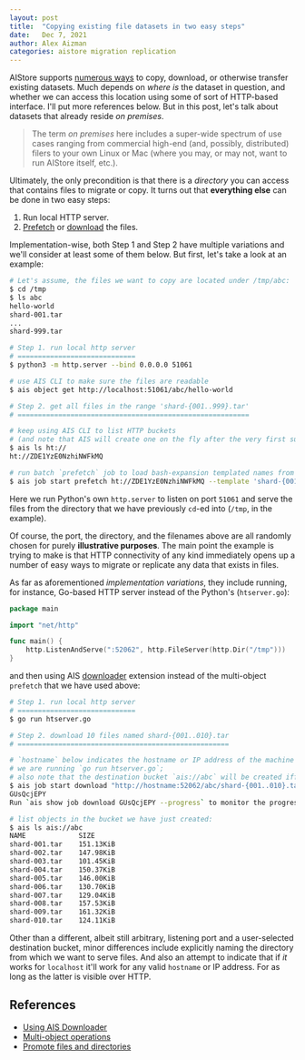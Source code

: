 ```yaml
---
layout: post
title:  "Copying existing file datasets in two easy steps"
date:   Dec 7, 2021
author: Alex Aizman
categories: aistore migration replication
---
```


AIStore supports [numerous ways](https://github.com/NVIDIA/aistore/blob/master/docs/overview.md#existing-datasets) to copy, download, or otherwise transfer existing datasets. Much depends on *where is* the dataset in question, and whether we can access this location using some of sort of HTTP-based interface. I'll put more references below. But in this post, let's talk about datasets that already reside *on premises*.

> The term *on premises* here includes a super-wide spectrum of use cases ranging from commercial high-end (and, possibly, distributed) filers to your own Linux or Mac (where you may, or may not, want to run AIStore itself, etc.).

Ultimately, the only precondition is that there is a *directory* you can access that contains files to migrate or copy. It turns out that **everything else** can be done in two easy steps:

1. Run local HTTP server.
2. [Prefetch](https://github.com/NVIDIA/aistore/blob/master/docs/cli/object.md#operations-on-lists-and-ranges) or [download](https://github.com/NVIDIA/aistore/blob/master/docs/downloader.md) the files.

Implementation-wise, both Step 1 and Step 2 have multiple variations and we'll consider at least some of them below. But first, let's take a look at an example:

```bash
# Let's assume, the files we want to copy are located under /tmp/abc:
$ cd /tmp
$ ls abc
hello-world
shard-001.tar
...
shard-999.tar

# Step 1. run local http server
# =============================
$ python3 -m http.server --bind 0.0.0.0 51061

# use AIS CLI to make sure the files are readable
$ ais object get http://localhost:51061/abc/hello-world

# Step 2. get all files in the range 'shard-{001..999}.tar'
# =========================================================

# keep using AIS CLI to list HTTP buckets
# (and note that AIS will create one on the fly after the very first successful `GET`)
$ ais ls ht://
ht://ZDE1YzE0NzhiNWFkMQ

# run batch `prefetch` job to load bash-expansion templated names from this bucket
$ ais job start prefetch ht://ZDE1YzE0NzhiNWFkMQ --template 'shard-{001..999}.tar'
```

Here we run Python's own `http.server` to listen on port `51061` and serve the files from the directory that we have previously `cd`-ed into (`/tmp`, in the example).

Of course, the port, the directory, and the filenames above are all randomly chosen for purely **illustrative purposes**. The main point the example is trying to make is that HTTP connectivity of any kind immediately opens up a number of easy ways to migrate or replicate any data that exists in files.

As far as aforementioned *implementation variations*, they include running, for instance, Go-based HTTP server instead of the Python's (`htserver.go`):

```go
package main

import "net/http"

func main() {
	http.ListenAndServe(":52062", http.FileServer(http.Dir("/tmp")))
}
```

and then using AIS [downloader](https://github.com/NVIDIA/aistore/blob/master/docs/downloader.md) extension instead of the multi-object `prefetch` that we have used above:

```bash
# Step 1. run local http server
# =============================
$ go run htserver.go

# Step 2. download 10 files named shard-{001..010}.tar
# ====================================================

# `hostname` below indicates the hostname or IP address of the machine where
# we are running `go run htserver.go`;
# also note that the destination bucket `ais://abc` will be created iff it doesn't exist
$ ais job start download "http://hostname:52062/abc/shard-{001..010}.tar" ais://abc
GUsQcjEPY
Run `ais show job download GUsQcjEPY --progress` to monitor the progress.

# list objects in the bucket we have just created:
$ ais ls ais://abc
NAME             SIZE
shard-001.tar    151.13KiB
shard-002.tar    147.98KiB
shard-003.tar    101.45KiB
shard-004.tar    150.37KiB
shard-005.tar    146.00KiB
shard-006.tar    130.70KiB
shard-007.tar    129.04KiB
shard-008.tar    157.53KiB
shard-009.tar    161.32KiB
shard-010.tar    124.11KiB
```

Other than a different, albeit still arbitrary, listening port and a user-selected destination bucket, minor differences include explicitly naming the directory from which we want to serve files. And also an attempt to indicate that if *it* works for `localhost` it'll work for any valid `hostname` or IP address. For as long as the latter is visible over HTTP.

## References

* [Using AIS Downloader](https://github.com/NVIDIA/aistore/blob/master/docs/cli/download.md)
* [Multi-object operations](https://github.com/NVIDIA/aistore/blob/master/docs/cli/object.md#operations-on-lists-and-ranges)
* [Promote files and directories](https://github.com/NVIDIA/aistore/blob/master/docs/cli/object.md#promote-files-and-directories)
